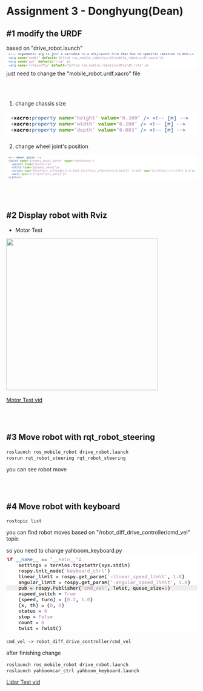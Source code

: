 # Assignment 3 - Donghyung(Dean)

## #1 modify the URDF

based on "drive_robot.launch"
<img src="./images/1.png"/>
<br/>
just need to change the "mobile_robot.urdf.xacro" file

<br/><br/>

1) change chassis size
<img src="./images/2.png"/>

2) change wheel joint's position
<img src="./images/3.png"/>

<br/><br/>

## #2 Display robot with Rviz

* Motor Test
<img src="./images/motor.png" width="400" height="400"/>

[Motor Test vid](https://youtube.com/shorts/FEDPxpPm5LE)


<br/><br/>

## #3 Move robot with rqt_robot_steering
```
roslaunch ros_mobile_robot drive_robot.launch
rosrun rqt_robot_steering rqt_robot_steering
```
you can see robot move

<br/><br/>



## #4 Move robot with keyboard

```
rostopic list
```
you can find robot moves based on "/robot_diff_drive_controller/cmd_vel" topic

so you need to change yahboom_keyboard.py
<img src="./images/4.png"/>
```
cmd_vel -> robot_diff_drive_controller/cmd_vel
```
after finishing change

```
roslaunch ros_mobile_robot drive_robot.launch
roslaunch yahboomcar_ctrl yahboom_keyboard.launch
```

[Lidar Test vid](https://youtu.be/mS8J2_pSlNk)

<br/><br/>


